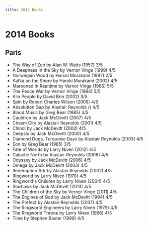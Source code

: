 ```yaml
---
title: 2014 Books
---
```


# 2014 Books

## Paris

- The Way of Zen by Alan W. Watts (1957) 3/5
- A Deepness in the Sky by Vernor Vinge (1999) 4/5
- Norwegian Wood by Haruki Murakami (1987) 2/5
- Kafka on the Shore by Haruki Murakami (2002) 4/5
- Marooned in Realtime by Vernor Vinge (1986) 5/5
- The Peace War by Vernor Vinge (1984) 5/5
- Kiln People by David Brin (2002) 3/5
- Spin by Robert Charles Wilson (2005) 4/5
- Absolution Gap by Alastair Reynolds () 4/5
- Blood Music by Greg Bear (1985) 4/5
- Cauldron by Jack McDevitt (2007) 4/5
- Chasm City by Alastair Reynolds (2001) 4/5
- Chindi by Jack McDevitt (2002) 4/5
- Deepsix by Jack McDevitt (2000) 4/5
- Diamond Dogs, Turquoise Days by Alastair Reynolds (2003) 4/5
- Eon by Greg Bear (1985) 3/5
- Fate of Worlds by Larry Niven (2012) 4/5
- Galactic North by Alastair Reynolds (2006) 4/5
- Odyssey by Jack McDevitt (2006) 4/5
- Omega by Jack McDevitt (2003) 4/5
- Redemption Ark by Alastair Reynolds (2002) 4/5
- Ringworld by Larry Niven (1970) 4/5
- Ringworld's Children by Larry Niven (2004) 4/5
- Starhawk by Jack McDevitt (2013) 4/5
- The Children of the Sky by Vernor Vinge (2011) 4/5
- The Engines of God by Jack McDevitt (1994) 4/5
- The Prefect by Alastair Reynolds (2007) 4/5
- The Ringworld Engineers by Larry Niven (1979) 4/5
- The Ringworld Throne by Larry Niven (1996) 4/5
- Time by Stephen Baxter (1999) 4/5
